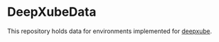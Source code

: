 # DeepXubeData

This repository holds data for environments implemented for [deepxube](https://github.com/forestagostinelli/deepxube).
